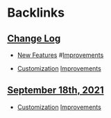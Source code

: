 
# Backlinks
## [Change Log](<Change Log.md>)
- [New Features](<New Features.md>)  #[Improvements](<Improvements.md>)

- [Customization](<Customization.md>) [Improvements](<Improvements.md>)

## [September 18th, 2021](<September 18th, 2021.md>)
- [Customization](<Customization.md>) [Improvements](<Improvements.md>)

